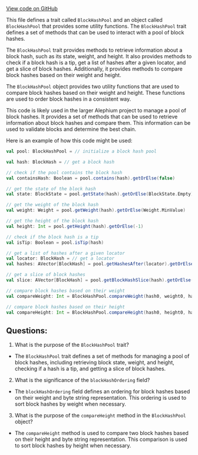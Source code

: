 [View code on GitHub](https://github.com/oxygenium/oxygenium/flow/src/main/scala/org/oxygenium/flow/core/BlockHashPool.scala)

This file defines a trait called `BlockHashPool` and an object called `BlockHashPool` that provides some utility functions. The `BlockHashPool` trait defines a set of methods that can be used to interact with a pool of block hashes. 

The `BlockHashPool` trait provides methods to retrieve information about a block hash, such as its state, weight, and height. It also provides methods to check if a block hash is a tip, get a list of hashes after a given locator, and get a slice of block hashes. Additionally, it provides methods to compare block hashes based on their weight and height.

The `BlockHashPool` object provides two utility functions that are used to compare block hashes based on their weight and height. These functions are used to order block hashes in a consistent way.

This code is likely used in the larger Alephium project to manage a pool of block hashes. It provides a set of methods that can be used to retrieve information about block hashes and compare them. This information can be used to validate blocks and determine the best chain. 

Here is an example of how this code might be used:

```scala
val pool: BlockHashPool = // initialize a block hash pool

val hash: BlockHash = // get a block hash

// check if the pool contains the block hash
val containsHash: Boolean = pool.contains(hash).getOrElse(false)

// get the state of the block hash
val state: BlockState = pool.getState(hash).getOrElse(BlockState.Empty)

// get the weight of the block hash
val weight: Weight = pool.getWeight(hash).getOrElse(Weight.MinValue)

// get the height of the block hash
val height: Int = pool.getHeight(hash).getOrElse(-1)

// check if the block hash is a tip
val isTip: Boolean = pool.isTip(hash)

// get a list of hashes after a given locator
val locator: BlockHash = // get a locator
val hashes: AVector[BlockHash] = pool.getHashesAfter(locator).getOrElse(AVector.empty)

// get a slice of block hashes
val slice: AVector[BlockHash] = pool.getBlockHashSlice(hash).getOrElse(AVector.empty)

// compare block hashes based on their weight
val compareWeight: Int = BlockHashPool.compareWeight(hash0, weight0, hash1, weight1)

// compare block hashes based on their height
val compareHeight: Int = BlockHashPool.compareHeight(hash0, height0, hash1, height1)
```
## Questions: 
 1. What is the purpose of the `BlockHashPool` trait?
- The `BlockHashPool` trait defines a set of methods for managing a pool of block hashes, including retrieving block state, weight, and height, checking if a hash is a tip, and getting a slice of block hashes.

2. What is the significance of the `blockHashOrdering` field?
- The `blockHashOrdering` field defines an ordering for block hashes based on their weight and byte string representation. This ordering is used to sort block hashes by weight when necessary.

3. What is the purpose of the `compareHeight` method in the `BlockHashPool` object?
- The `compareHeight` method is used to compare two block hashes based on their height and byte string representation. This comparison is used to sort block hashes by height when necessary.